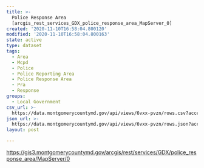 ```yaml
---
title: >-
  Police Response Area
  [arcgis_rest_services_GDX_police_response_area_MapServer_0]
created: '2020-11-10T16:58:04.800120'
modified: '2020-11-10T16:58:04.800163'
state: active
type: dataset
tags:
  - Area
  - Mcpd
  - Police
  - Police Reporting Area
  - Police Response Area
  - Pra
  - Response
groups:
  - Local Government
csv_url: >-
  https://data.montgomerycountymd.gov/api/views/6vxx-pvzn/rows.csv?accessType=DOWNLOAD
json_url: >-
  https://data.montgomerycountymd.gov/api/views/6vxx-pvzn/rows.json?accessType=DOWNLOAD
layout: post

---
```

https://gis3.montgomerycountymd.gov/arcgis/rest/services/GDX/police_response_area/MapServer/0
